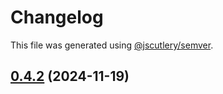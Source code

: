 # Changelog

This file was generated using [@jscutlery/semver](https://github.com/jscutlery/semver).

## [0.4.2](https://github.com/Sitecore-PD/sitecore.cloudsdk.js/compare/events-0.4.1...events-0.4.2) (2024-11-19)
